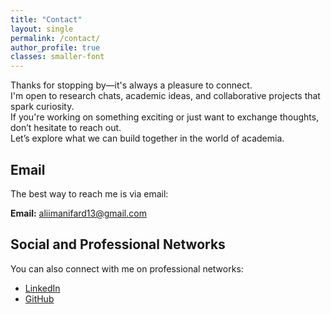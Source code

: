 ```yaml
---
title: "Contact"
layout: single
permalink: /contact/
author_profile: true
classes: smaller-font
---
```


Thanks for stopping by—it's always a pleasure to connect.<br>
I'm open to research chats, academic ideas, and collaborative projects that spark curiosity.<br>
If you're working on something exciting or just want to exchange thoughts, don’t hesitate to reach out.<br>
Let’s explore what we can build together in the world of academia.

## Email

The best way to reach me is via email:

**Email:** [aliimanifard13@gmail.com](mailto:aliimanifard13@gmail.com)

## Social and Professional Networks

You can also connect with me on professional networks:

- [LinkedIn](https://www.linkedin.com/in/aliimanifard/)
- [GitHub](https://github.com/Aliimanifard)
